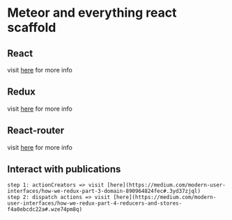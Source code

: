 # Meteor and everything react scaffold

## React
visit [here](https://facebook.github.io/react/docs/hello-world.html) for more info

## Redux
visit [here](http://redux.js.org/) for more info

## React-router
visit [here](https://github.com/ReactTraining/react-router/blob/master/docs/API.md) for more info

## Interact with publications

    step 1: actionCreators => visit [here](https://medium.com/modern-user-interfaces/how-we-redux-part-3-domain-890964824fec#.3yd37zjql)
    step 2: dispatch actions => visit [here](https://medium.com/modern-user-interfaces/how-we-redux-part-4-reducers-and-stores-f4a0ebcdc22a#.wze74pm8q)
